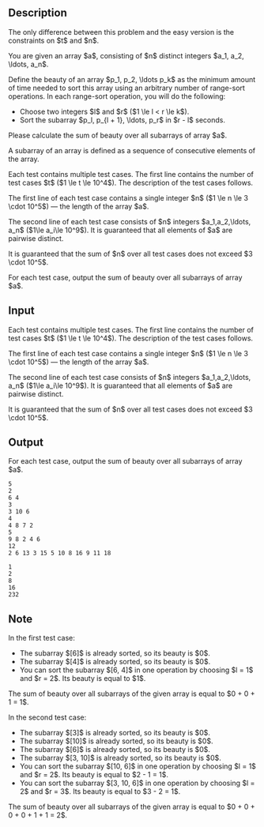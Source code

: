 ## Description

<div><p><span class="tex-font-style-bf">The only difference between this problem and the easy version is the constraints on $t$ and $n$.</span></p><p>You are given an array $a$, consisting of $n$ distinct integers $a_1, a_2, \ldots, a_n$. </p><p>Define the <span class="tex-font-style-it">beauty</span> of an array $p_1, p_2, \ldots p_k$ as the minimum amount of time needed to sort this array using an arbitrary number of <span class="tex-font-style-it">range-sort</span> operations. In each range-sort operation, you will do the following: </p><ul> <li> Choose two integers $l$ and $r$ ($1 \le l &lt; r \le k$). </li><li> Sort the subarray $p_l, p_{l + 1}, \ldots, p_r$ in $r - l$ seconds. </li></ul><p>Please calculate the sum of beauty over all subarrays of array $a$.</p><p>A subarray of an array is defined as a sequence of consecutive elements of the array.</p></div><div class="input-specification"><p>Each test contains multiple test cases. The first line contains the number of test cases $t$ ($1 \le t \le 10^4$). The description of the test cases follows.</p><p>The first line of each test case contains a single integer $n$ ($1 \le n \le 3 \cdot 10^5$)&nbsp;— the length of the array $a$.</p><p>The second line of each test case consists of $n$ integers $a_1,a_2,\ldots, a_n$ ($1\le a_i\le 10^9$). It is guaranteed that all elements of $a$ are pairwise distinct.</p><p>It is guaranteed that the sum of $n$ over all test cases does not exceed $3 \cdot 10^5$.</p></div><div class="output-specification"><p>For each test case, output the sum of beauty over all subarrays of array $a$.</p></div>

## Input

<p>Each test contains multiple test cases. The first line contains the number of test cases $t$ ($1 \le t \le 10^4$). The description of the test cases follows.</p><p>The first line of each test case contains a single integer $n$ ($1 \le n \le 3 \cdot 10^5$)&nbsp;— the length of the array $a$.</p><p>The second line of each test case consists of $n$ integers $a_1,a_2,\ldots, a_n$ ($1\le a_i\le 10^9$). It is guaranteed that all elements of $a$ are pairwise distinct.</p><p>It is guaranteed that the sum of $n$ over all test cases does not exceed $3 \cdot 10^5$.</p>

## Output

<p>For each test case, output the sum of beauty over all subarrays of array $a$.</p>





```input1|2,3,6,7,10,11
5
2
6 4
3
3 10 6
4
4 8 7 2
5
9 8 2 4 6
12
2 6 13 3 15 5 10 8 16 9 11 18
```




```output1
1
2
8
16
232
```



## Note

<p>In the first test case: </p><ul> <li> The subarray $[6]$ is already sorted, so its beauty is $0$. </li><li> The subarray $[4]$ is already sorted, so its beauty is $0$. </li><li> You can sort the subarray $[6, 4]$ in one operation by choosing $l = 1$ and $r = 2$. Its beauty is equal to $1$. </li></ul> The sum of beauty over all subarrays of the given array is equal to $0 + 0 + 1 = 1$.<p>In the second test case: </p><ul> <li> The subarray $[3]$ is already sorted, so its beauty is $0$. </li><li> The subarray $[10]$ is already sorted, so its beauty is $0$. </li><li> The subarray $[6]$ is already sorted, so its beauty is $0$. </li><li> The subarray $[3, 10]$ is already sorted, so its beauty is $0$. </li><li> You can sort the subarray $[10, 6]$ in one operation by choosing $l = 1$ and $r = 2$. Its beauty is equal to $2 - 1 = 1$. </li><li> You can sort the subarray $[3, 10, 6]$ in one operation by choosing $l = 2$ and $r = 3$. Its beauty is equal to $3 - 2 = 1$. </li></ul> The sum of beauty over all subarrays of the given array is equal to $0 + 0 + 0 + 0 + 1 + 1 = 2$.
